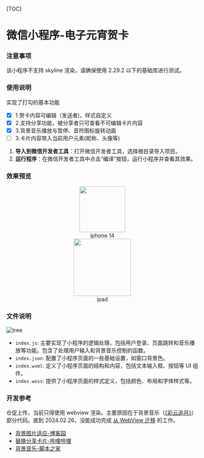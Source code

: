 [TOC]

# 微信小程序-电子元宵贺卡

### 注意事项

该小程序不支持 skyline 渲染，请确保使用 2.29.2 以下的基础库进行测试。

### 使用说明

实现了打勾的基本功能

- [x] 1.贺卡内容可编辑（发送者)，样式自定义
- [x] 2.支持分享功能，被分享者只可查看不可编辑卡片内容
- [x] 3.背景音乐播放与暂停、音符图标旋转动画
- [ ] 3.卡片内容带入当前用户元素(昵称、头像等)

1. **导入到微信开发者工具**：打开微信开发者工具，选择根目录导入项目。
2. **运行程序**：在微信开发者工具中点击“编译”按钮，运行小程序并查看其效果。

### 效果预览

<div align=center >
    <img src="https://mmbiz.qpic.cn/mmbiz_jpg/R0b2UA2kvZhicD71lia3YHibzn0Onu1v2nPYhiaKsFBD7Rliax3KPxW70nUOibZKFUwN9LwYvyZClklHcmiatB4Zb6Wyg/640?wx_fmt=jpeg&amp;from=appmsg" width="120">
    <div>iphone 14</div>
    </div>
    
<div align=center>
    <img src="https://mmbiz.qpic.cn/mmbiz_jpg/R0b2UA2kvZhicD71lia3YHibzn0Onu1v2nPq9JaMkSRAicjY7J99Hac8m3qe6Ip57sOPib12Ac5qzzAr7TuKUQ068HA/640?wx_fmt=jpeg&amp;from=appmsg" width="150">
    <div>ipad</div>
</div>

### 文件说明

![tree](https://mmbiz.qpic.cn/mmbiz_png/R0b2UA2kvZhicD71lia3YHibzn0Onu1v2nPPZgrrU8kFsQUPPcmQhnicKt2RLCgJds6JuWbGT77NcftPUsIYiazjETQ/640?wx_fmt=png&from=appmsg")

- `index.js`: 主要实现了小程序的逻辑处理，包括用户登录、页面跳转和音乐播放等功能。包含了处理用户输入和背景音乐控制的函数。
- `index.json`: 配置了小程序页面的一些基础设置，如窗口背景色。
- `index.wxml`: 定义了小程序页面的结构和内容，包括文本输入框、按钮等 UI 组件。
- `index.wxss`: 提供了小程序页面的样式定义，包括颜色、布局和字体样式等。

### 开发参考

仓促上传，当前只得使用 webview 渲染。主要原因在于背景音乐（[《彩云追月》](https://y.qq.com/n/ryqq/songDetail/472509948?songtype=0)）部分代码。直到 2024.02.26，没能成功完成 [从 WebView 迁移](https://developers.weixin.qq.com/miniprogram/dev/framework/runtime/skyline/migration/compatibility.html) 的工作。

- [背景图片适应-博客园](https://www.cnblogs.com/huangzs/p/13646580.html)
- [替换分享卡片-哔哩哔哩](https://www.bilibili.com/video/BV1Hw411j7c5)
- [背景音乐-脚本之家](https://www.jb51.net/article/234209.htm)

